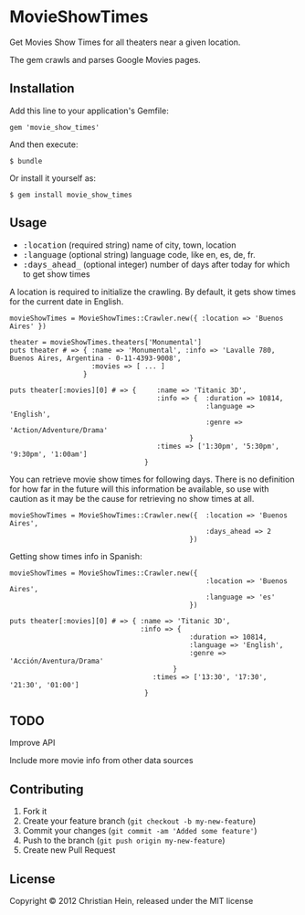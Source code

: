 # MovieShowTimes

Get Movies Show Times for all theaters near a given location.

The gem crawls and parses Google Movies pages.

## Installation

Add this line to your application's Gemfile:

    gem 'movie_show_times'

And then execute:

    $ bundle

Or install it yourself as:

    $ gem install movie_show_times

## Usage

* <tt>:location</tt> (required string) name of city, town, location
* <tt>:language</tt> (optional string) language code, like en, es, de, fr.
* <tt>:days\_ahead_</tt> (optional integer) number of days after today for which to get show times

A location is required to initialize the crawling. By default, it gets show times for the current date in English.

    movieShowTimes = MovieShowTimes::Crawler.new({ :location => 'Buenos Aires' })

    theater = movieShowTimes.theaters['Monumental']
    puts theater # => { :name => 'Monumental', :info => 'Lavalle 780, Buenos Aires, Argentina - 0-11-4393-9008',
                        :movies => [ ... ]
                      }

    puts theater[:movies][0] # => {		:name => 'Titanic 3D', 
                                       	:info => { 	:duration => 10814, 
													:language => 'English', 
													:genre => 'Action/Adventure/Drama'
												}
                                       	:times => ['1:30pm', '5:30pm', '9:30pm', '1:00am']
                                     }


You can retrieve movie show times for following days. There is no definition for how far in the future will this information be available, so use with caution as it may be the cause for retrieving no show times at all.

    movieShowTimes = MovieShowTimes::Crawler.new({ 	:location => 'Buenos Aires',
													:days_ahead => 2
 												})

Getting show times info in Spanish:

    movieShowTimes = MovieShowTimes::Crawler.new({ 
													:location => 'Buenos Aires',
													:language => 'es'
												})
												
	puts theater[:movies][0] # => { :name => 'Titanic 3D', 
                                    :info => {
												:duration => 10814, 
												:language => 'English', 
												:genre => 'Acción/Aventura/Drama'
											}
                                       :times => ['13:30', '17:30', '21:30', '01:00']
                                     }								

## TODO

Improve API

Include more movie info from other data sources

## Contributing

1. Fork it
2. Create your feature branch (`git checkout -b my-new-feature`)
3. Commit your changes (`git commit -am 'Added some feature'`)
4. Push to the branch (`git push origin my-new-feature`)
5. Create new Pull Request

## License

Copyright © 2012 Christian Hein, released under the MIT license
